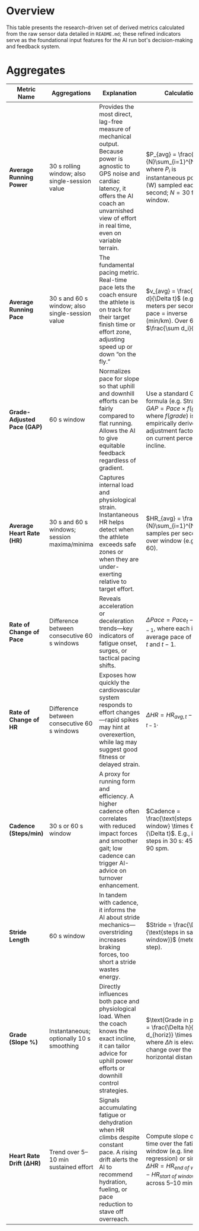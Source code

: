 # Overview

This table presents the research-driven set of derived metrics calculated from the raw sensor data detailed in `README.md`; these refined indicators serve as the foundational input features for the AI run bot's decision-making and feedback system.

# Aggregates

| **Metric Name**                  | **Aggregations**                               | **Explanation**                                                                                                                                                                                                           | **Calculation**                                                                                                                                                          | **Done** |
| -------------------------------- | ---------------------------------------------- | ------------------------------------------------------------------------------------------------------------------------------------------------------------------------------------------------------------------------- | ------------------------------------------------------------------------------------------------------------------------------------------------------------------------ | -------- |
| **Average Running Power**        | 30 s rolling window; also single-session value | Provides the most direct, lag-free measure of mechanical output. Because power is agnostic to GPS noise and cardiac latency, it offers the AI coach an unvarnished view of effort in real time, even on variable terrain. | $P_{avg} = \frac{1}{N}\sum_{i=1}^{N}P_i$, where $P_i$ is instantaneous power (W) sampled each second; $N=30$ for 30 s window.                                            | ✅       |
| **Average Running Pace**         | 30 s and 60 s window; also single-session value       | The fundamental pacing metric. Real-time pace lets the coach ensure the athlete is on track for their target finish time or effort zone, adjusting speed up or down “on the fly.”                                         | $v_{avg} = \frac{\Delta d}{\Delta t}$ (e.g. meters per second); pace = inverse (min/km). Over 60 s: $\frac{\sum d_i}{60}$.                                               | ✅       |
| **Grade-Adjusted Pace (GAP)**    | 60 s window                                    | Normalizes pace for slope so that uphill and downhill efforts can be fairly compared to flat running. Allows the AI to give equitable feedback regardless of gradient.                                                    | Use a standard GAP formula (e.g. Strava’s): $GAP = Pace \times f(grade)$, where $f(grade)$ is an empirically derived adjustment factor based on current percent incline. |          |
| **Average Heart Rate (HR)**      | 30 s and 60 s windows; session maxima/minima   | Captures internal load and physiological strain. Instantaneous HR helps detect when the athlete exceeds safe zones or when they are under-exerting relative to target effort.                                             | $HR_{avg} = \frac{1}{N}\sum_{i=1}^{N}HR_i$, samples per second over window (e.g. $N=60$).                                                                                |          |
| **Rate of Change of Pace**       | Difference between consecutive 60 s windows    | Reveals acceleration or deceleration trends—key indicators of fatigue onset, surges, or tactical pacing shifts.                                                                                                           | $\Delta Pace = Pace_{t} - Pace_{t-1}$, where each is the average pace of minute $t$ and $t-1$.                                                                           |          |
| **Rate of Change of HR**         | Difference between consecutive 60 s windows    | Exposes how quickly the cardiovascular system responds to effort changes—rapid spikes may hint at overexertion, while lag may suggest good fitness or delayed strain.                                                     | $\Delta HR = HR_{avg,t} - HR_{avg,t-1}$.                                                                                                                                 |          |
| **Cadence (Steps/min)**          | 30 s or 60 s window                            | A proxy for running form and efficiency. A higher cadence often correlates with reduced impact forces and smoother gait; low cadence can trigger AI-advice on turnover enhancement.                                       | $Cadence = \frac{\text{steps in window} \times 60}{\Delta t}$. E.g., if 45 steps in 30 s: $45 \times 2 = 90$ spm.                                                        |          |
| **Stride Length**                | 60 s window                                    | In tandem with cadence, it informs the AI about stride mechanics—overstriding increases braking forces, too short a stride wastes energy.                                                                                 | $Stride = \frac{\Delta d}{\text{steps in same window}}$ (meters per step).                                                                                               |          |
| **Grade (Slope %)**              | Instantaneous; optionally 10 s smoothing       | Directly influences both pace and physiological load. When the coach knows the exact incline, it can tailor advice for uphill power efforts or downhill control strategies.                                               | $\text{Grade in percent} = \frac{\Delta h}{\Delta d_{horiz}} \times 100$, where $\Delta h$ is elevation change over the horizontal distance.                             |          |
| **Heart Rate Drift (ΔHR)**       | Trend over 5–10 min sustained effort           | Signals accumulating fatigue or dehydration when HR climbs despite constant pace. A rising drift alerts the AI to recommend hydration, fueling, or pace reduction to stave off overreach.                                 | Compute slope of HR vs. time over the fatigue window (e.g. linear regression) or simply $\Delta HR = HR_{end\ of\ window} - HR_{start\ of\ window}$ across 5–10 min.     |          |